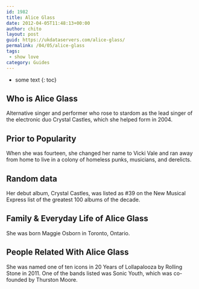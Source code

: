 ```yaml
---
id: 1982
title: Alice Glass
date: 2012-04-05T11:48:13+00:00
author: chito
layout: post
guid: https://ukdataservers.com/alice-glass/
permalink: /04/05/alice-glass
tags:
 - show love
category: Guides
---
```


* some text
{: toc}


## Who is  Alice Glass
                  
                  
                  
Alternative singer and performer who rose to stardom as the lead singer of the electronic duo Crystal Castles, which she helped form in 2004.
                  
                
                
                
## Prior to Popularity 
                  
                  
                  
When she was fourteen, she changed her name to Vicki Vale and ran away from home to live in a colony of homeless punks, musicians, and derelicts.
                  
                
                
                
## Random data 
                  
                  
                  
Her debut album, Crystal Castles, was listed as #39 on the New Musical Express list of the greatest 100 albums of the decade.
                  
                
                
                
## Family & Everyday Life of Alice Glass
                  
                  
                  
She was born Maggie Osborn in Toronto, Ontario.
                  
                
                
                
## People Related With  Alice Glass
                  
                  
                  
She was named one of ten icons in 20 Years of Lollapalooza by Rolling Stone in 2011. One of the bands listed was Sonic Youth, which was co-founded by Thurston Moore.
                  
                
              
            
          
          
          
    
    
  

